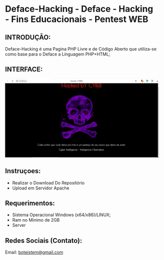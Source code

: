 # Deface-Hacking - Deface - Hacking - Fins Educacionais - Pentest WEB

## INTRODUÇÃO:

Deface-Hacking é uma Pagina PHP Livre e de Código Aberto que utiliza-se como base para o Deface a Linguagem PHP+HTML;

## INTERFACE:
![INterface](https://github.com/Cyber-Root0/Deface-Hacking/blob/main/Midia/Capturar.PNG)



## Instruçoes:
- Realizar o Download Do Reposítório 
- Upload em Servidor Apache

## Requerimentos:

- Sistema Operacional Windows (x64/x86)/LINUX;
- Ram no Minimo de 2GB
- Server


## Redes Sociais (Contato):

Email: boteistem@gmail.com






